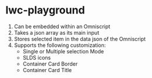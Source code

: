 # lwc-playground

1. Can be embedded within an Omniscript
2. Takes a json array as its main input
3. Stores selected item in the data json of the Omniscript
4. Supports the following customization:
   + Single or Multiple selection Mode
   + SLDS icons
   + Container Card Border
   + Container Card Title
